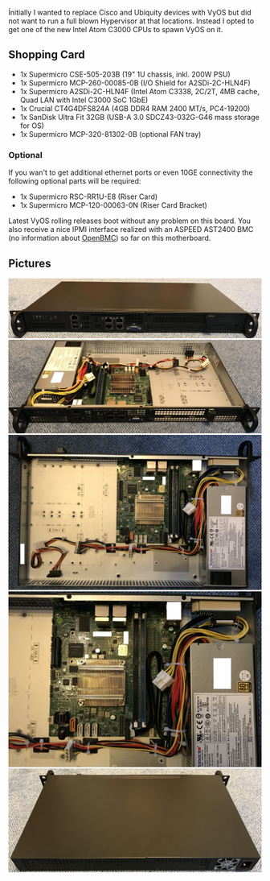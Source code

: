 Ínitially I wanted to replace Cisco and Ubiquity devices with VyOS but did not
want to run a full blown Hypervisor at that locations. Instead I opted to get
one of the new Intel Atom C3000 CPUs to spawn VyOS on it.

## Shopping Card

* 1x Supermicro CSE-505-203B (19" 1U chassis, inkl. 200W PSU)
* 1x Supermicro MCP-260-00085-0B (I/O Shield for A2SDi-2C-HLN4F)
* 1x Supermicro A2SDi-2C-HLN4F (Intel Atom C3338, 2C/2T, 4MB cache, Quad LAN with
  Intel C3000 SoC 1GbE)
* 1x Crucial CT4G4DFS824A (4GB DDR4 RAM 2400 MT/s, PC4-19200)
* 1x SanDisk Ultra Fit 32GB (USB-A 3.0 SDCZ43-032G-G46 mass storage for OS)
* 1x Supermicro MCP-320-81302-0B (optional FAN tray)

### Optional
If you wan't to get additional ethernet ports or even 10GE connectivity
the following optional parts will be required:

* 1x Supermicro RSC-RR1U-E8 (Riser Card)
* 1x Supermicro MCP-120-00063-0N (Riser Card Bracket)

Latest VyOS rolling releases boot without any problem on this board. You also
receive a nice IPMI interface realized with an ASPEED AST2400 BMC (no information
about [OpenBMC](https://www.openbmc.org/)) so far on this motherboard.

## Pictures

![CSE-505-203B Front][505_case_front]
![CSE-505-203B Open 1][505_case_open_1]
![CSE-505-203B Open 2][505_case_open_2]
![CSE-505-203B Open 3][505_case_open_3]
![CSE-505-203B Back][505_case_back]

[505_case_back]: 1u_vyos_back.jpg "CSE-505-203B Back"
[505_case_front]: 1u_vyos_front.jpg "CSE-505-203B Front"
[505_case_open_1]: 1u_vyos_front_open_1.jpg "CSE-505-203B Open 1"
[505_case_open_2]: 1u_vyos_front_open_2.jpg "CSE-505-203B Open 2"
[505_case_open_3]: 1u_vyos_front_open_3.jpg "CSE-505-203B Open 3"
